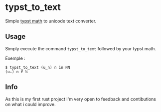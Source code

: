 # typst_to_text
Simple [typst math](https://typst.app/docs/reference/math/) to unicode text converter.

## Usage
Simply execute the command `typst_to_text` followed by your typst math.

Exemple :
```shell
$ typst_to_text (u_n) n in NN
(uₙ) n ∈ ℕ
```

## Info
As this is my first rust project I'm very open to feedback and contibutions on what i could improve.
